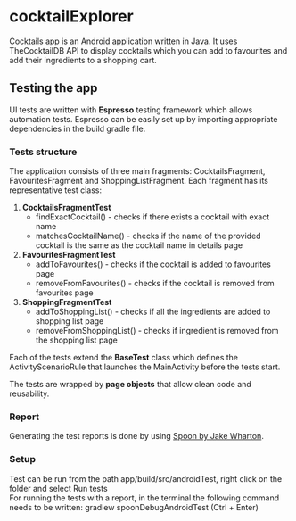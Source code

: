 # cocktailExplorer
Cocktails app is an Android application written in Java. It uses TheCocktailDB API to display cocktails which you can add to favourites and add their ingredients to a shopping cart.

## Testing the app

UI tests are written with **Espresso** testing framework which allows automation tests. Espresso can be easily set up by importing appropriate dependencies in the build gradle file.

### Tests structure

The application consists of three main fragments: CocktailsFragment, FavouritesFragment and ShoppingListFragment. Each fragment has its representative test class:
 1. **CocktailsFragmentTest**
    - findExactCocktail() - checks if there exists a cocktail with exact name
    - matchesCocktailName() - checks if the name of the provided cocktail is the same as the cocktail name in details page
 2. **FavouritesFragmentTest**
    - addToFavourites() - checks if the cocktail is added to favourites page
    - removeFromFavourites() - checks if the cocktail is removed from favourites page
 3. **ShoppingFragmentTest**
    - addToShoppingList() - checks if all the ingredients are added to shopping list page
    - removeFromShoppingList() - checks if ingredient is removed from the shopping list page

Each of the tests extend the **BaseTest** class which defines the ActivityScenarioRule that launches the MainActivity before the tests start. 

The tests are wrapped by **page objects** that allow clean code and reusability. 

### Report

Generating the test reports is done by using [Spoon by Jake Wharton](https://github.com/square/spoon).

### Setup
Test can be run from the path app/build/src/androidTest, right click on the folder and select Run tests  
For running the tests with a report, in the terminal the following command needs to be written: gradlew spoonDebugAndroidTest (Ctrl + Enter)

